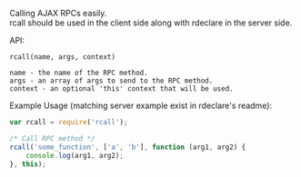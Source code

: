 Calling AJAX RPCs easily.  
rcall should be used in the client side along with rdeclare in the server side.

API:
```
rcall(name, args, context)

name - the name of the RPC method.
args - an array of args to send to the RPC method.
context - an optional 'this' context that will be used.
```

Example Usage (matching server example exist in rdeclare's readme):
```js
var rcall = require('rcall'); 

/* Call RPC method */
rcall('some_function', ['a', 'b'], function (arg1, arg2) {
    console.log(arg1, arg2);
}, this);
```

